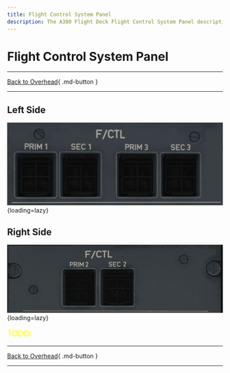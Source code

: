 ```yaml
---
title: Flight Control System Panel
description: The A380 Flight Deck Flight Control System Panel description.
---
```


# Flight Control System Panel

---

[Back to Overhead](../overviews/ovhd.md){ .md-button }

---

## Left Side
![Flight Control System Panel](../../../assets/a380x-briefing/flight-deck/ovhd/f-ctl-1-panel.png "Flight Control System Panel"){loading=lazy}

## Right Side
![Flight Control System Panel](../../../assets/a380x-briefing/flight-deck/ovhd/f-ctl-2-panel.png "Flight Control System Panel"){loading=lazy}

[//]: # (TODO API Doc Link)

[//]: # (TODO)
<p style="color:yellow; font-size:18px;">TODO: </p>

---

[Back to Overhead](../overviews/ovhd.md){ .md-button }

---
